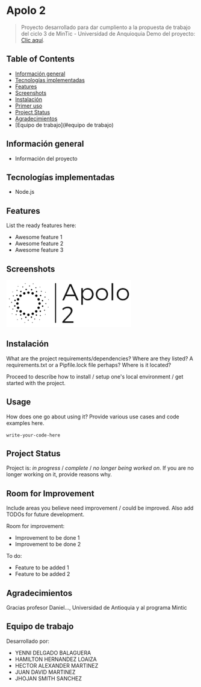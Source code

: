 # Apolo 2
> Proyecto desarrollado para dar cumpliento a la propuesta de trabajo del ciclo 3 de MinTic - Universidad de Anquioquia
> Demo del proyecto:  [Clic aquí](https://www.google.com). <!-- Enlace a proyecto -->

## Table of Contents
* [Información general](#Informacion-general)
* [Tecnologías implementadas](#tecnologias-implementadas)
* [Features](#features)
* [Screenshots](#screenshots)
* [Instalación](#setup)
* [Primer uso](#primer-uso)
* [Project Status](#project-status)
* [Agradecimientos](#agradecimientos)
* [Equipo de trabajo](#equipo de trabajo)


## Información general
- Información del proyecto


## Tecnologías implementadas
- Node.js


## Features
List the ready features here:
- Awesome feature 1
- Awesome feature 2
- Awesome feature 3


## Screenshots
![Example screenshot](./apolo_logo.png)
<!-- If you have screenshots you'd like to share, include them here. -->


## Instalación
What are the project requirements/dependencies? Where are they listed? A requirements.txt or a Pipfile.lock file perhaps? Where is it located?

Proceed to describe how to install / setup one's local environment / get started with the project.


## Usage
How does one go about using it?
Provide various use cases and code examples here.

`write-your-code-here`


## Project Status
Project is: _in progress_ / _complete_ / _no longer being worked on_. If you are no longer working on it, provide reasons why.


## Room for Improvement
Include areas you believe need improvement / could be improved. Also add TODOs for future development.

Room for improvement:
- Improvement to be done 1
- Improvement to be done 2

To do:
- Feature to be added 1
- Feature to be added 2


## Agradecimientos
Gracias profesor Daniel..., Universidad de Antioquia y al programa Mintic


## Equipo de trabajo
Desarrollado por:
- YENNI DELGADO BALAGUERA
- HAMILTON HERNANDEZ LOAIZA
- HECTOR ALEXANDER MARTINEZ
- JUAN DAVID MARTINEZ
- JHOJAN SMITH SANCHEZ
